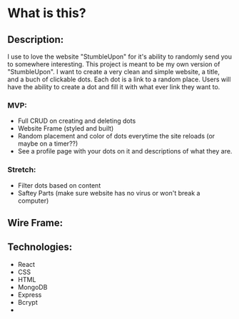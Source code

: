 # What is this?

## Description: 
I use to love the website "StumbleUpon" for it's ability to randomly send you to somewhere interesting. This project is meant to be my own version of "StumbleUpon". I want to create a very clean and simple website, a title, and a buch of clickable dots. Each dot is a link to a random place. Users will have the ability to create a dot and fill it with what ever link they want to.

### MVP:
- Full CRUD on creating and deleting dots
- Website Frame (styled and built)
- Random placement and color of dots everytime the site reloads (or maybe on a timer??)
- See a profile page with your dots on it and descriptions of what they are. 

### Stretch:
- Filter dots based on content
- Saftey Parts (make sure website has no virus or won't break a computer)

## Wire Frame:



## Technologies:
- React
- CSS
- HTML
- MongoDB
- Express
- Bcrypt
- 
